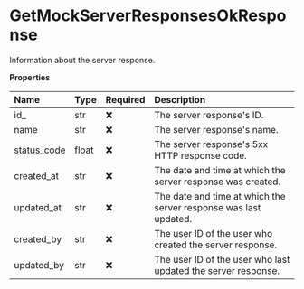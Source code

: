 # GetMockServerResponsesOkResponse

Information about the server response.

**Properties**

| Name        | Type  | Required | Description                                                      |
| :---------- | :---- | :------- | :--------------------------------------------------------------- |
| id\_        | str   | ❌       | The server response's ID.                                        |
| name        | str   | ❌       | The server response's name.                                      |
| status_code | float | ❌       | The server response's 5xx HTTP response code.                    |
| created_at  | str   | ❌       | The date and time at which the server response was created.      |
| updated_at  | str   | ❌       | The date and time at which the server response was last updated. |
| created_by  | str   | ❌       | The user ID of the user who created the server response.         |
| updated_by  | str   | ❌       | The user ID of the user who last updated the server response.    |
